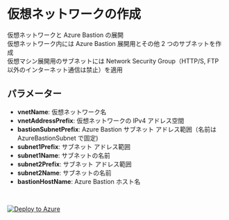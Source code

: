 # 仮想ネットワークの作成

仮想ネットワークと Azure Bastion の展開  
仮想ネットワーク内には Azure Bastion 展開用とその他 2 つのサブネットを作成  
仮想マシン展開用のサブネットには Network Security Group（HTTP/S, FTP 以外のインターネット通信は禁止）を適用

## **パラメーター**
- **vnetName**: 仮想ネットワーク名
- **vnetAddressPrefix**: 仮想ネットワークの IPv4 アドレス空間
- **bastionSubnetPrefix**: Azure Bastion サブネット アドレス範囲（名前は AzureBastionSubnet で固定)
- **subnet1Prefix**: サブネット アドレス範囲
- **subnet1Name**: サブネットの名前
- **subnet2Prefix**: サブネット アドレス範囲
- **subnet2Name**: サブネットの名前
- **bastionHostName**: Azure Bastion ホスト名

<br />

 [![Deploy to Azure](https://aka.ms/deploytoazurebutton)](https%3A%2F%2Fraw.githubusercontent.com%2Fhiroyay-ms%2FServer-Migration-Hands-on-Lab%2Fmaster%2FHands-on%2520lab%2Fazure-templates%2F02-vnet-three-subnets%2Fvnet-deploy.json)